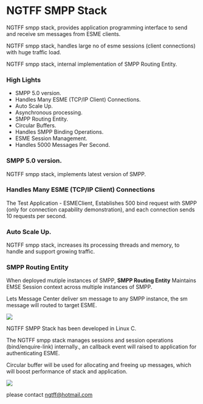 # NGTFF SMPP Stack

NGTFF smpp stack, provides application programming interface to send and receive sm messages from ESME clients.

NGTFF smpp stack, handles large no of esme sessions (client connections) with huge traffic load.

NGTFF smpp stack, internal implementation of SMPP Routing Entity.  


### High Lights

* SMPP 5.0 version.
* Handles Many ESME (TCP/IP Client) Connections.
* Auto Scale Up.
* Asynchronous processing. 
* SMPP Routing Entity.
* Circular Buffers.
* Handles SMPP Binding Operations.
* ESME Session Management.
* Handles 5000 Messages Per Second.

### SMPP 5.0 version.

NGTFF smpp stack, implements latest version of SMPP.


### Handles Many ESME (TCP/IP Client) Connections

The Test Application - ESMEClient, Establishes 500 bind request with SMPP (only for connection capability demonstration), and each connection sends 10 requests per second.  

### Auto Scale Up.

NGTFF smpp stack, increases its processing threads and memory, to handle and support growing traffic. 


### SMPP Routing Entity

When deployed mutiple instances of SMPP, **SMPP Routing Entity** Maintains EMSE Session context across multiple instances of SMPP.

Lets Message Center deliver sm message to any SMPP instance, the sm message will routed to target ESME.




<image src="smpp_stack.png" />

NGTFF SMPP Stack has been developed in Linux C.

The NGTFF smpp stack manages sessions and session operations (bind/enquire-link) internally., an callback event will raised to application for authenticating ESME.

Circular buffer will be used for allocating and freeing up messages, which will boost performance of stack and application.

 <image src="smpp_routing_entity.png" />


please contact ngtff@hotmail.com


 


















